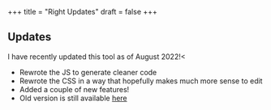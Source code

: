 +++
title = "Right Updates"
draft = false
+++  
  
## Updates

I have recently updated this tool as of August 2022!<

- Rewrote the JS to generate cleaner code
- Rewrote the CSS in a way that hopefully makes much more sense to edit
- Added a couple of new features!
- Old version is still available [here](/old.html)
